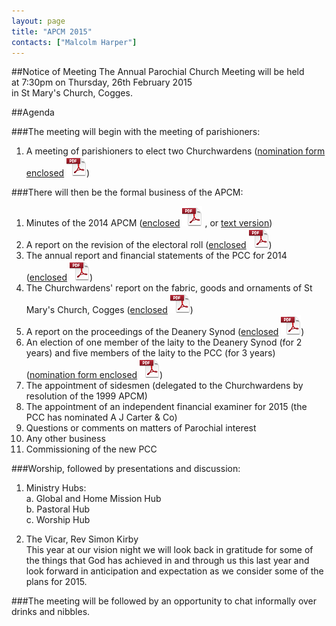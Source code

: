 ```yaml
---
layout: page
title: "APCM 2015"
contacts: ["Malcolm Harper"]
---
```

##Notice of Meeting
The Annual Parochial Church Meeting will be held<br>
at 7:30pm on Thursday, 26th February 2015<br>
in St Mary's Church, Cogges.

##Agenda

###The meeting will begin with the meeting of parishioners:
1. A meeting of parishioners to elect two Churchwardens
([nomination form enclosed](http://media.coggesparish.com/apcm/2015/Nomination%20of%20Churchwarden.pdf "Opens link to the 'Nomination of Churchwarden' pdf document.") ![PDF](/images/pdficon_large.png)) 

###There will then be the formal business of the APCM:
1. Minutes of the 2014 APCM
([enclosed](http://media.coggesparish.com/apcm/2015/Apcm14_minutes.pdf "Opens link to the 'Apcm14_minutes' pdf document.") ![PDF](/images/pdficon_large.png) , or [text version](http://media.coggesparish.com/apcm/2015/Apcm14_minutes.html "Opens link to the 'Apcm14_minutes' page."))
2. A report on the revision of the electoral roll
([enclosed](http://media.coggesparish.com/apcm/2015/Electoral%20Roll%20Report%202015.pdf "Opens link to the 'Electoral Roll Report 2015' pdf document.") ![PDF](/images/pdficon_large.png))
3. The annual report and financial statements of the PCC for 2014
([enclosed](http://media.coggesparish.com/apcm/2015/AR+FS_2014.pdf "Opens link to the 'AR+FS_2014' pdf document.") ![PDF](/images/pdficon_large.png))
4. The Churchwardens' report on the fabric, goods and ornaments of St Mary's Church, Cogges
([enclosed](http://media.coggesparish.com/apcm/2015/2015%20CW%20Report%20Goods%20Ornaments%20and%20Fabric.pdf "Opens link to the '2015 CW Report Goods Ornaments and Fabric' pdf document.") ![PDF](/images/pdficon_large.png))
5. A report on the proceedings of the Deanery Synod
([enclosed](http://media.coggesparish.com/apcm/2015/Deanery%20Synod%20Report%20for%20APCM%202015.pdf "Opens link to the 'Deanery Synod Report for APCM 2015' pdf document.") ![PDF](/images/pdficon_large.png)) 
6. An election of one member of the laity to the Deanery Synod (for 2 years) and five members of the laity to the PCC (for 3 years)
([nomination form enclosed](http://media.coggesparish.com/apcm/2015/Nomination%20for%20Synod%20or%20PCC.pdf "Opens link to the 'Nomination for Synod or PCC' pdf document.") ![PDF](/images/pdficon_large.png)) 
7. The appointment of sidesmen (delegated to the Churchwardens by resolution of the 1999 APCM)
8. The appointment of an independent financial examiner for 2015 (the PCC has nominated A J Carter & Co)
9. Questions or comments on matters of Parochial interest
10. Any other business
11. Commissioning of the new PCC

###Worship, followed by presentations and discussion:
1. Ministry Hubs:<br>
 a. Global and Home Mission Hub<br>
 b. Pastoral Hub<br>
 c. Worship Hub

2. The Vicar, Rev Simon Kirby<br>
This year at our vision night we will look back in gratitude for some of the things that God has achieved in and through us this last year and look forward in anticipation and expectation as we consider some of the plans for 2015.

###The meeting will be followed by an opportunity to chat informally over drinks and nibbles.
